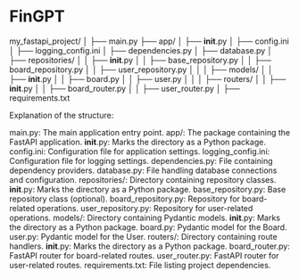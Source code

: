 # FinGPT

my_fastapi_project/
│
├── main.py
├── app/
│   ├── __init__.py
│   ├── config.ini
│   ├── logging_config.ini
│   ├── dependencies.py
│   ├── database.py
│   ├── repositories/
│   │   ├── __init__.py
│   │   ├── base_repository.py
│   │   ├── board_repository.py
│   │   ├── user_repository.py
│   │
│   ├── models/
│   │   ├── __init__.py
│   │   ├── board.py
│   │   ├── user.py
│   │
│   ├── routers/
│   │   ├── __init__.py
│   │   ├── board_router.py
│   │   ├── user_router.py
│
├── requirements.txt


Explanation of the structure:

main.py: The main application entry point.
app/: The package containing the FastAPI application.
__init__.py: Marks the directory as a Python package.
config.ini: Configuration file for application settings.
logging_config.ini: Configuration file for logging settings.
dependencies.py: File containing dependency providers.
database.py: File handling database connections and configuration.
repositories/: Directory containing repository classes.
__init__.py: Marks the directory as a Python package.
base_repository.py: Base repository class (optional).
board_repository.py: Repository for board-related operations.
user_repository.py: Repository for user-related operations.
models/: Directory containing Pydantic models.
__init__.py: Marks the directory as a Python package.
board.py: Pydantic model for the Board.
user.py: Pydantic model for the User.
routers/: Directory containing route handlers.
__init__.py: Marks the directory as a Python package.
board_router.py: FastAPI router for board-related routes.
user_router.py: FastAPI router for user-related routes.
requirements.txt: File listing project dependencies.